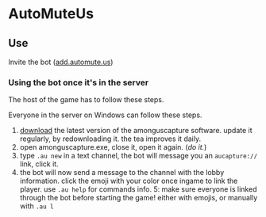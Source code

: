 # AutoMuteUs

## Use

Invite the bot ([add.automute.us](https://add.automute.us))

### Using the bot once it's in the server

The host of the game has to follow these steps.

Everyone in the server on Windows can follow these steps.

1. [download](https://github.com/denverquane/amonguscapture/releases/latest) the latest version of the amonguscapture software. update it regularly, by redownloading it. the tea  improves it daily.
2. open amonguscapture.exe, close it, open it again. (*do it.*)
3. type `.au new` in a text channel, the bot will message you an `aucapture://` link, click it.
4. the bot will now send a message to the channel with the lobby information. click the emoji with your color once ingame to link the player. use `.au help` for commands info.
5: make sure everyone is linked through the bot before starting the game! either with emojis, or manually with `.au l`
